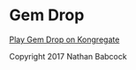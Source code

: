 # Gem Drop #

[Play Gem Drop on Kongregate](http://www.kongregate.com/games/excalo/gem-drop)

Copyright 2017 Nathan Babcock